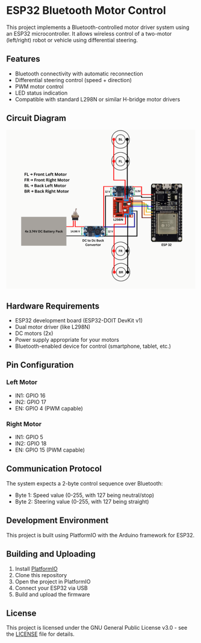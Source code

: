 # ESP32 Bluetooth Motor Control

This project implements a Bluetooth-controlled motor driver system using an ESP32 microcontroller. It allows wireless control of a two-motor (left/right) robot or vehicle using differential steering.

## Features

- Bluetooth connectivity with automatic reconnection
- Differential steering control (speed + direction)
- PWM motor control
- LED status indication
- Compatible with standard L298N or similar H-bridge motor drivers

## Circuit Diagram

![Circuit Diagram Example](circuit_ex.png)

## Hardware Requirements

- ESP32 development board (ESP32-DOIT DevKit v1)
- Dual motor driver (like L298N)
- DC motors (2x)
- Power supply appropriate for your motors
- Bluetooth-enabled device for control (smartphone, tablet, etc.)

## Pin Configuration

### Left Motor
- IN1: GPIO 16
- IN2: GPIO 17
- EN: GPIO 4 (PWM capable)

### Right Motor
- IN1: GPIO 5
- IN2: GPIO 18
- EN: GPIO 15 (PWM capable)

## Communication Protocol

The system expects a 2-byte control sequence over Bluetooth:
- Byte 1: Speed value (0-255, with 127 being neutral/stop)
- Byte 2: Steering value (0-255, with 127 being straight)

## Development Environment

This project is built using PlatformIO with the Arduino framework for ESP32.

## Building and Uploading

1. Install [PlatformIO](https://platformio.org/)
2. Clone this repository
3. Open the project in PlatformIO
4. Connect your ESP32 via USB
5. Build and upload the firmware

## License

This project is licensed under the GNU General Public License v3.0 - see the [LICENSE](LICENSE) file for details.